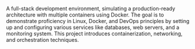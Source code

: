A full-stack development environment, simulating a production-ready architecture with multiple containers using Docker. The goal is to demonstrate proficiency in Linux, Docker, and DevOps principles by setting up and configuring various services like databases, web servers, and a monitoring system. This project introduces containerization, networking, and orchestration techniques.
